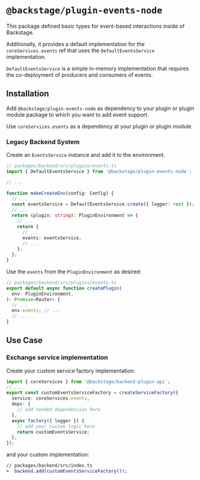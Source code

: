 # `@backstage/plugin-events-node`

This package defined basic types for event-based interactions inside of Backstage.

Additionally, it provides a default implementation for the `coreServices.events` ref that uses the `DefaultEventsService` implementation.

`DefaultEventsService` is a simple in-memory implementation
that requires the co-deployment of producers and consumers of events.

## Installation

Add `@backstage/plugin-events-node` as dependency to your plugin or plugin module package
to which you want to add event support.

Use `coreServices.events` as a dependency at your plugin or plugin module.

### Legacy Backend System

Create an `EventsService` instance and add it to the environment.

```ts
// packages/backend/src/plugins/events.ts
import { DefaultEventsService } from '@backstage/plugin-events-node';

// ...

function makeCreateEnv(config: Config) {
  // ...
  const eventsService = DefaultEventsService.create({ logger: root });
  // ...
  return (plugin: string): PluginEnvironment => {
    // ...
    return {
      // ...
      events: eventsService,
      // ...
    };
  };
}
```

Use the `events` from the `PluginEnvironment` as desired:

```ts
// packages/backend/src/plugins/events.ts
export default async function createPlugin(
  env: PluginEnvironment,
): Promise<Router> {
  // ...
  env.events; // ...
  // ...
}
```

## Use Case

### Exchange service implementation

Create your custom service factory implementation:

```ts
import { coreServices } from '@backstage/backend-plugin-api';
// ...
export const customEventsServiceFactory = createServiceFactory({
  service: coreServices.events,
  deps: {
    // add needed dependencies here
  },
  async factory({ logger }) {
    // add your custom logic here
    return customEventsService;
  },
});
```

and your custom implementation:

```diff
// packages/backend/src/index.ts
+  backend.add(customEventsServiceFactory());
```
